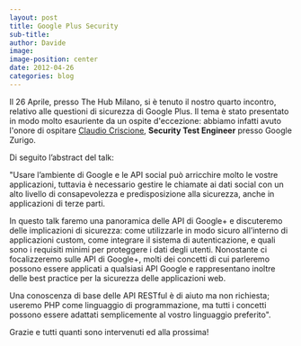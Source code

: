 ```yaml
---
layout: post
title: Google Plus Security
sub-title: 
author: Davide
image: 
image-position: center
date: 2012-04-26
categories: blog
---
```

Il 26 Aprile, presso The Hub Milano, si è tenuto il nostro quarto incontro, relativo alle questioni di sicurezza di Google Plus.
Il tema è stato presentato in modo molto esauriente da un ospite d'eccezione: abbiamo infatti avuto l'onore di ospitare [Claudio Criscione](https://plus.google.com/u/0/+ClaudioCriscione/posts), **Security Test Engineer** presso Google Zurigo.

Di seguito l’abstract del talk:

"Usare l’ambiente di Google e le API social può arricchire molto le vostre applicazioni, tuttavia è necessario gestire le chiamate ai dati social con un alto livello di consapevolezza e predisposizione alla sicurezza, anche in applicazioni di terze parti.

In questo talk faremo una panoramica delle API di Google+ e discuteremo delle implicazioni di sicurezza: come utilizzarle in modo sicuro all’interno di applicazioni custom, come integrare il sistema di autenticazione, e quali sono i requisiti minimi per proteggere i dati degli utenti.
Nonostante ci focalizzeremo sulle API di Google+, molti dei concetti di cui parleremo possono essere applicati a qualsiasi API Google e rappresentano inoltre delle best practice per la sicurezza delle applicazioni web.

Una conoscenza di base delle API RESTful è di aiuto ma non richiesta; useremo PHP come linguaggio di programmazione, ma tutti i concetti possono essere adattati semplicemente al vostro linguaggio preferito".

Grazie e tutti quanti sono intervenuti ed alla prossima!